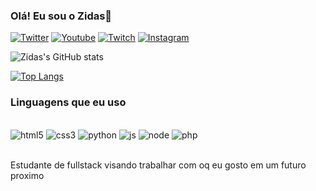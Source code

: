 ### Olá! Eu sou o Zidas💪

[![Twitter](https://img.shields.io/badge/Twitter-1DA1F2?style=for-the-badge&logo=twitter&logoColor=white
)](https://twitter.com/ZIDANI_Ch)
[![Youtube](https://img.shields.io/badge/YouTube-FF0000?style=for-the-badge&logo=youtube&logoColor=white)](https://www.youtube.com/channel/UCEc7qRU42r3lf5fcfKLHe2Q)
[![Twitch](https://img.shields.io/badge/Twitch-9146FF?style=for-the-badge&logo=twitch&logoColor=white)](https://www.twitch.tv/ziidani)
[![Instagram](	https://img.shields.io/badge/Instagram-E4405F?style=for-the-badge&logo=instagram&logoColor=white)](https://www.instagram.com/ziidani_/)

![Zidas's GitHub stats](https://github-readme-stats.vercel.app/api?username=zidas&show_icons=true&theme=tokyonight)

[![Top Langs](https://github-readme-stats.vercel.app/api/top-langs/?username=zidas&layout=compact&theme=tokyonight)](https://github.com/zidas/github-readme-stats)

### Linguagens que eu uso
<div style="display: inline_block"><br/>
<img alt="html5" src="https://img.shields.io/badge/HTML5-E34F26?style=for-the-badge&logo=html5&logoColor=white" /> 
<img alt="css3" src="https://img.shields.io/badge/CSS3-1572B6?style=for-the-badge&logo=css3&logoColor=white" /> 
<img alt="python" src="https://img.shields.io/badge/Python-14354C?style=for-the-badge&logo=python&logoColor=white" /> 
<img alt="js" src="https://img.shields.io/badge/JavaScript-323330?style=for-the-badge&logo=javascript&logoColor=F7DF1E" /> 
<img alt="node" src="https://img.shields.io/badge/Node.js-43853D?style=for-the-badge&logo=node.js&logoColor=white" /> 
<img alt="php" src="https://img.shields.io/badge/PHP-777BB4?style=for-the-badge&logo=php&logoColor=white" /> 
</div><br/>

Estudante de fullstack visando trabalhar com oq eu gosto em um futuro proximo
